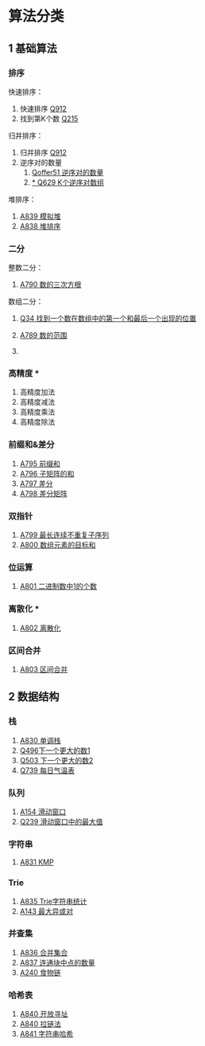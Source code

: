 # 算法分类

## 1 基础算法

### 排序

快速排序：

1. 快速排序 [Q912](https://leetcode-cn.com/problems/sort-an-array)
2. 找到第K个数 [Q215](https://leetcode-cn.com/problems/kth-largest-element-in-an-array)

归并排序：

1. 归并排序 [Q912](https://leetcode-cn.com/problems/sort-an-array)
2. 逆序对的数量
    1. [Qoffer51 逆序对的数量](https://leetcode-cn.com/problems/shu-zu-zhong-de-ni-xu-dui-lcof)
    2. [* Q629 K个逆序对数组](https://leetcode-cn.com/problems/k-inverse-pairs-array/)

堆排序：

1. [A839 模拟堆](https://www.acwing.com/problem/content/841/)
2. [A838 堆排序](https://www.acwing.com/problem/content/841/) 



### 二分

整数二分：

1. [A790 数的三次方根](https://www.acwing.com/problem/content/description/792/)

数组二分：

1. [Q34 找到一个数在数组中的第一个和最后一个出现的位置](https://leetcode-cn.com/problems/find-first-and-last-position-of-element-in-sorted-array)
2. [A789 数的范围](https://www.acwing.com/problem/content/791/)

1. 

### 高精度 *

1. 高精度加法
2. 高精度减法
3. 高精度乘法
4. 高精度除法

### 前缀和&差分

1. [A795 前缀和](https://www.acwing.com/problem/content/797/)
2. [A796 子矩阵的和](https://www.acwing.com/problem/content/798/)
3. [A797 差分](https://www.acwing.com/problem/content/description/799/)
4. [A798 差分矩阵](https://www.acwing.com/problem/content/800/)

### 双指针

1. [A799 最长连续不重复子序列](https://www.acwing.com/problem/content/801/)
2. [A800 数组元素的目标和](https://www.acwing.com/problem/content/802/)

### 位运算

1. [A801 二进制数中1的个数](https://www.acwing.com/problem/content/803/)

### 离散化 *

1. [A802 离散化](https://www.acwing.com/problem/content/description/804/)

### 区间合并

1. [A803 区间合并](https://www.acwing.com/problem/content/803/)



## 2 数据结构

### 栈

1. [A830 单调栈](https://www.acwing.com/problem/content/description/832/)
2. [Q496下一个更大的数1](https://leetcode-cn.com/problems/next-greater-element-i)
3. [Q503 下一个更大的数2](https://leetcode-cn.com/problems/next-greater-element-ii)
4. [Q739 每日气温表](https://leetcode-cn.com/problems/daily-temperatures)

### 队列

1. [A154 滑动窗口](https://www.acwing.com/problem/content/156/)
2. [Q239 滑动窗口中的最大值](https://leetcode-cn.com/problems/sliding-window-maximum)

### 字符串

1. [A831 KMP](https://www.acwing.com/problem/content/833/)

### Trie

1. [A835 Trie字符串统计](https://www.acwing.com/problem/content/837/)
2. [A143 最大异或对](https://www.acwing.com/problem/content/description/145/)

### 并查集

1. [A836 合并集合](https://www.acwing.com/problem/content/838/)
2. [A837 连通块中点的数量](https://www.acwing.com/problem/content/839/)
3. [A240 食物链](https://www.acwing.com/problem/content/242/)

### 哈希表

1. [A840 开放寻址](https://www.acwing.com/problem/content/842/)
2. [A840 拉链法](https://www.acwing.com/problem/content/842/)
3. [A841 字符串哈希](https://www.acwing.com/problem/content/843/)




